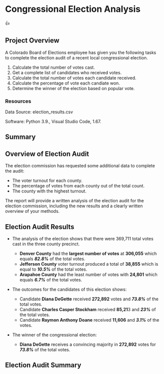 # Congressional Election Analysis
:+1:
## Project Overview
A Colorado Board of Elections employee has given you the following tasks to complete the election audit of a recent local congressional election.

1. Calculate the total number of votes cast.
2. Get a complete list of candidates who received votes.
3. Calculate the total number of votes each candidate received.
4. Calculate the percentage of vote each candiate won.
5. Determine the winner of the election based on popular vote.

### Resources
Data Source: election_results.csv

Software: Python 3.9., Visual Studio Code, 1.67.

## Summary
  
## Overview of Election Audit
The election commission has requested some additional data to complete the audit:

* The voter turnout for each county.
* The percentage of votes from each county out of the total count.
* The county with the highest turnout.

The report will provide a written analysis of the election audit for the election commission, including the new results and a clearly written overview of your methods.

## Election Audit Results
* The analysis of the election shows that there were 369,711 total votes cast in the three county precinct.

  - **Denver County** had the **largest number of votes** at **306,055** which equals ***82.8%*** of the total votes.
  - **Jefferson County** voter turnout produced a total of **38,855** which is equal to ***10.5%*** of the total votes. 
  - **Arapahoe County** had the least number of votes with **24,801** which equals ***6.7%*** of the total votes.
 
* The outcomes for the candidates of this election shows:
  
  - Candidate **Diana DeGette** received **272,892** votes and ***73.8%*** of the total votes.
  - Candidate **Charles Casper Stockham** received **85,21**3 and ***23%*** of the total votes.
  - Candidate **Raymon Anthony Doane** received **11,606** and ***3.1%*** of the votes.

* The winner of the congressional election:
  
  - **Diana DeGette** receives a convincing majority in **272,892** votes for ***73.8%*** of the total votes.
 
## Election Audit Summary


